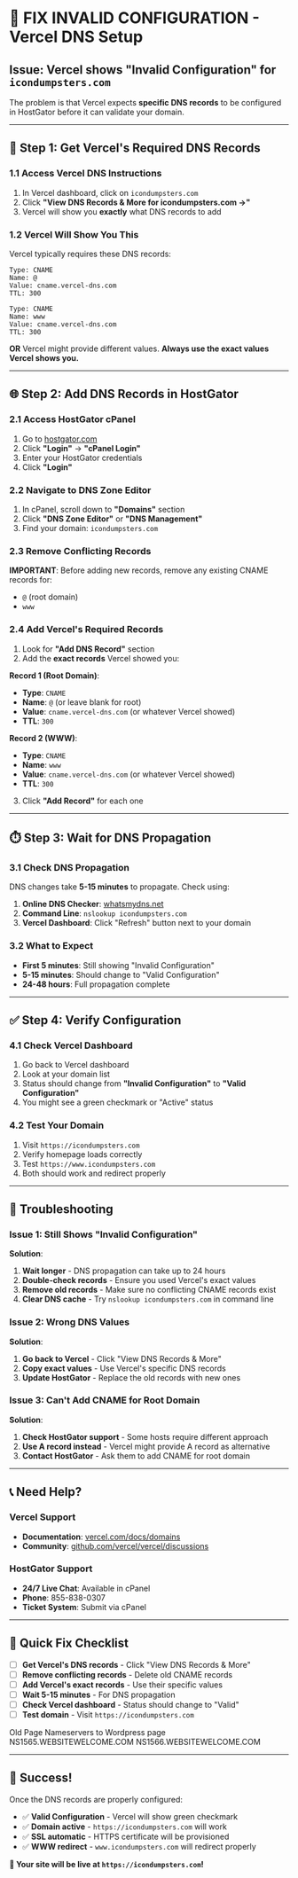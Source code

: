 # 🔧 **FIX INVALID CONFIGURATION** - Vercel DNS Setup

## **Issue**: Vercel shows "Invalid Configuration" for `icondumpsters.com`

The problem is that Vercel expects **specific DNS records** to be configured in HostGator before it can validate your domain.

---

## 🎯 **Step 1: Get Vercel's Required DNS Records**

### **1.1 Access Vercel DNS Instructions**
1. In Vercel dashboard, click on `icondumpsters.com`
2. Click **"View DNS Records & More for icondumpsters.com →"**
3. Vercel will show you **exactly** what DNS records to add

### **1.2 Vercel Will Show You This**
Vercel typically requires these DNS records:

```
Type: CNAME
Name: @
Value: cname.vercel-dns.com
TTL: 300

Type: CNAME  
Name: www
Value: cname.vercel-dns.com
TTL: 300
```

**OR** Vercel might provide different values. **Always use the exact values Vercel shows you.**

---

## 🌐 **Step 2: Add DNS Records in HostGator**

### **2.1 Access HostGator cPanel**
1. Go to [hostgator.com](https://hostgator.com)
2. Click **"Login"** → **"cPanel Login"**
3. Enter your HostGator credentials
4. Click **"Login"**

### **2.2 Navigate to DNS Zone Editor**
1. In cPanel, scroll down to **"Domains"** section
2. Click **"DNS Zone Editor"** or **"DNS Management"**
3. Find your domain: `icondumpsters.com`

### **2.3 Remove Conflicting Records**
**IMPORTANT**: Before adding new records, remove any existing CNAME records for:
- `@` (root domain)
- `www`

### **2.4 Add Vercel's Required Records**
1. Look for **"Add DNS Record"** section
2. Add the **exact records** Vercel showed you:

**Record 1 (Root Domain)**:
- **Type**: `CNAME`
- **Name**: `@` (or leave blank for root)
- **Value**: `cname.vercel-dns.com` (or whatever Vercel showed)
- **TTL**: `300`

**Record 2 (WWW)**:
- **Type**: `CNAME`
- **Name**: `www`
- **Value**: `cname.vercel-dns.com` (or whatever Vercel showed)
- **TTL**: `300`

3. Click **"Add Record"** for each one

---

## ⏱️ **Step 3: Wait for DNS Propagation**

### **3.1 Check DNS Propagation**
DNS changes take **5-15 minutes** to propagate. Check using:

1. **Online DNS Checker**: [whatsmydns.net](https://whatsmydns.net)
2. **Command Line**: `nslookup icondumpsters.com`
3. **Vercel Dashboard**: Click "Refresh" button next to your domain

### **3.2 What to Expect**
- **First 5 minutes**: Still showing "Invalid Configuration"
- **5-15 minutes**: Should change to "Valid Configuration"
- **24-48 hours**: Full propagation complete

---

## ✅ **Step 4: Verify Configuration**

### **4.1 Check Vercel Dashboard**
1. Go back to Vercel dashboard
2. Look at your domain list
3. Status should change from **"Invalid Configuration"** to **"Valid Configuration"**
4. You might see a green checkmark or "Active" status

### **4.2 Test Your Domain**
1. Visit `https://icondumpsters.com`
2. Verify homepage loads correctly
3. Test `https://www.icondumpsters.com`
4. Both should work and redirect properly

---

## 🔧 **Troubleshooting**

### **Issue 1: Still Shows "Invalid Configuration"**
**Solution**:
1. **Wait longer** - DNS propagation can take up to 24 hours
2. **Double-check records** - Ensure you used Vercel's exact values
3. **Remove old records** - Make sure no conflicting CNAME records exist
4. **Clear DNS cache** - Try `nslookup icondumpsters.com` in command line

### **Issue 2: Wrong DNS Values**
**Solution**:
1. **Go back to Vercel** - Click "View DNS Records & More"
2. **Copy exact values** - Use Vercel's specific DNS records
3. **Update HostGator** - Replace the old records with new ones

### **Issue 3: Can't Add CNAME for Root Domain**
**Solution**:
1. **Check HostGator support** - Some hosts require different approach
2. **Use A record instead** - Vercel might provide A record as alternative
3. **Contact HostGator** - Ask them to add CNAME for root domain

---

## 📞 **Need Help?**

### **Vercel Support**
- **Documentation**: [vercel.com/docs/domains](https://vercel.com/docs/domains)
- **Community**: [github.com/vercel/vercel/discussions](https://github.com/vercel/vercel/discussions)

### **HostGator Support**
- **24/7 Live Chat**: Available in cPanel
- **Phone**: 855-838-0307
- **Ticket System**: Submit via cPanel

---

## 🎯 **Quick Fix Checklist**

- [ ] **Get Vercel's DNS records** - Click "View DNS Records & More"
- [ ] **Remove conflicting records** - Delete old CNAME records
- [ ] **Add Vercel's exact records** - Use their specific values
- [ ] **Wait 5-15 minutes** - For DNS propagation
- [ ] **Check Vercel dashboard** - Status should change to "Valid"
- [ ] **Test domain** - Visit `https://icondumpsters.com`

Old Page Nameservers to Wordpress page
NS1565.WEBSITEWELCOME.COM
NS1566.WEBSITEWELCOME.COM

---

## 🎉 **Success!**

Once the DNS records are properly configured:
- ✅ **Valid Configuration** - Vercel will show green checkmark
- ✅ **Domain active** - `https://icondumpsters.com` will work
- ✅ **SSL automatic** - HTTPS certificate will be provisioned
- ✅ **WWW redirect** - `www.icondumpsters.com` will redirect properly

**🎯 Your site will be live at `https://icondumpsters.com`!**
